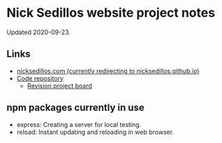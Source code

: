 # Nick Sedillos website project notes

Updated 2020-09-23.

## Links
- [nicksedillos.com (currently redirecting to nicksedillos.github.io)](https://nicksedillos.github.io/)
- [Code repository](https://github.com/nicksedillos/nicksedillos.github.io)
  - [Revision project board](https://github.com/nicksedillos/nicksedillos.github.io/projects/1)

## npm packages currently in use
- express: Creating a server for local testing.
- reload: Instant updating and reloading in web browser.